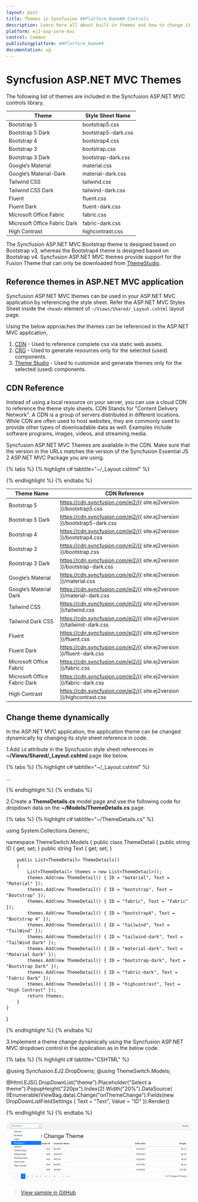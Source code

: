 ```yaml
---
layout: post
title: Themes in Syncfusion ##Platform_Name## Controls
description: Learn here all about built-in themes and how to change it dynamically in Syncfusion ##Platform_Name## controls.
platform: ej2-asp-core-mvc
control: Common
publishingplatform: ##Platform_Name##
documentation: ug
---
```


# Syncfusion ASP.NET MVC Themes

The following list of themes are included in the Syncfusion ASP.NET MVC controls library.

|Theme |Style Sheet Name|
|--------|--------|
|Bootstrap 5 | bootstrap5.css |
|Bootstrap 5 Dark | bootstrap5-dark.css |
|Bootstrap 4 | bootstrap4.css |
|Bootstrap 3 | bootstrap.css |
|Bootstrap 3 Dark | bootstrap-dark.css |
|Google’s Material | material.css |
|Google’s Material-Dark | material-dark.css |
|Tailwind CSS | tailwind.css |
|Tailwind CSS Dark | tailwind-dark.css |
|Fluent | fluent.css |
|Fluent Dark | fluent-dark.css |
|Microsoft Office Fabric | fabric.css |
|Microsoft Office Fabric Dark | fabric-dark.css |
|High Contrast | highcontrast.css |

The Syncfusion ASP.NET MVC Bootstrap theme is designed based on Bootstrap v3, whereas the Bootstrap4 theme is designed based on Bootstrap v4. Syncfusion ASP.NET MVC themes provide support for the Fusion Theme that can only be downloaded from [ThemeStudio](https://ej2.syncfusion.com/themestudio/?theme=fusion).

## Reference themes in ASP.NET MVC application

Syncfusion ASP.NET MVC themes can be used in your ASP.NET MVC application by referencing the style sheet. Refer the ASP.NET MVC Styles Sheet inside the `<head>` element of `~/Views/Shared/_Layout.cshtml` layout page.

Using the below approaches the themes can be referenced in the ASP.NET MVC application,

1. [CDN](#cdn-reference) - Used to reference complete css via static web assets.
2. [CRG](https://ej2.syncfusion.com/aspnetmvc/documentation/common/custom-resource-generator/) - Used to generate resources only for the selected (used) components.
3. [Theme Studio](https://ej2.syncfusion.com/aspnetmvc/documentation/appearance/theme-studio/) - Used to customize and generate themes only for the selected (used) components.

## CDN Reference

Instead of using a local resource on your server, you can use a cloud CDN to reference the theme style sheets. CDN Stands for "Content Delivery Network". A CDN is a group of servers distributed in different locations. While CDN are often used to host websites, they are commonly used to provide other types of downloadable data as well. Examples include software programs, images, videos, and streaming media.

Syncfusion ASP.NET MVC Themes are available in the CDN. Make sure that the version in the URLs matches the version of the Syncfusion Essential JS 2 ASP.NET MVC Package you are using.

{% tabs %}
{% highlight c# tabtitle="~/_Layout.cshtml" %}

<head>
    <link href="https://cdn.syncfusion.com/ej2/{{ site.ej2version }}/bootstrap5.css" rel="stylesheet"/>
</head>

{% endhighlight %}
{% endtabs %}

| Theme Name | CDN Reference |
|--- | --- |
| Bootstrap 5 | https://cdn.syncfusion.com/ej2/{{ site.ej2version }}/bootstrap5.css |
| Bootstrap 5 Dark| https://cdn.syncfusion.com/ej2/{{ site.ej2version }}/bootstrap5-dark.css |
| Bootstrap 4 | https://cdn.syncfusion.com/ej2/{{ site.ej2version }}/bootstrap4.css |
| Bootstrap 3 | https://cdn.syncfusion.com/ej2/{{ site.ej2version }}/bootstrap.css |
| Bootstrap 3 Dark| https://cdn.syncfusion.com/ej2/{{ site.ej2version }}/bootstrap-dark.css |
| Google’s Material | https://cdn.syncfusion.com/ej2/{{ site.ej2version }}/material.css |
| Google’s Material Dark | https://cdn.syncfusion.com/ej2/{{ site.ej2version }}/material-dark.css |
| Tailwind CSS | https://cdn.syncfusion.com/ej2/{{ site.ej2version }}/tailwind.css |
| Tailwind Dark CSS | https://cdn.syncfusion.com/ej2/{{ site.ej2version }}/tailwind-dark.css |
| Fluent | https://cdn.syncfusion.com/ej2/{{ site.ej2version }}/fluent.css |
| Fluent Dark | https://cdn.syncfusion.com/ej2/{{ site.ej2version }}/fluent-dark.css |
| Microsoft Office Fabric  | https://cdn.syncfusion.com/ej2/{{ site.ej2version }}/fabric.css |
| Microsoft Office Fabric Dark | https://cdn.syncfusion.com/ej2/{{ site.ej2version }}/fabric-dark.css |
| High Contrast  | https://cdn.syncfusion.com/ej2/{{ site.ej2version }}/highcontrast.css |

## Change theme dynamically

In the ASP.NET MVC application, the application theme can be changed dynamically by changing its style sheet reference in code.

1.Add `id` attribute in the Syncfusion style sheet references in **~/Views/Shared/_Layout.cshtml** page like below.

{% tabs %}
{% highlight c# tabtitle="~/_Layout.cshtml" %}

<head>
    ...
    <!-- Syncfusion ASP.NET MVC controls styles -->
    <link id="cssfile" rel="stylesheet" href="https://cdn.syncfusion.com/ej2/{{ site.ej2version }}/bootstrap5.css" />
</head>

{% endhighlight %}
{% endtabs %}

2.Create a **ThemeDetails.cs** model page and use the following code for dropdown data on the **~/Models/ThemeDetails.cs** page.

{% tabs %}
{% highlight c# tabtitle="~/ThemeDetails.cs" %}

using System.Collections.Generic;

namespace ThemeSwitch.Models
{
    public class ThemeDetail
    {
        public string ID { get; set; }
        public string Text { get; set; }

        public List<ThemeDetail> ThemeDetails()
        {
            List<ThemeDetail> themes = new List<ThemeDetail>();
            themes.Add(new ThemeDetail() { ID = "material", Text = "Material" });
            themes.Add(new ThemeDetail() { ID = "bootstrap", Text = "Bootstrap" });
            themes.Add(new ThemeDetail() { ID = "fabric", Text = "Fabric" });
            themes.Add(new ThemeDetail() { ID = "bootstrap4", Text = "Bootstrap 4" });
            themes.Add(new ThemeDetail() { ID = "tailwind", Text = "TailWind" });
            themes.Add(new ThemeDetail() { ID = "tailwind-dark", Text = "TailWind Dark" });
            themes.Add(new ThemeDetail() { ID = "material-dark", Text = "Material Dark" });
            themes.Add(new ThemeDetail() { ID = "bootstrap-dark", Text = "Bootstrap Dark" });
            themes.Add(new ThemeDetail() { ID = "fabric-dark", Text = "Fabric Dark" });
            themes.Add(new ThemeDetail() { ID = "highcontrast", Text = "High Contrast" });
            return themes;
        }
    }
}

{% endhighlight %}
{% endtabs %}

3.Implement a theme change dynamically using the Syncfusion ASP.NET MVC dropdown control in the application as in the below code.

{% tabs %}
{% highlight c# tabtitle="CSHTML" %}

@using Syncfusion.EJ2.DropDowns;
@using ThemeSwitch.Models;

<div>
    @Html.EJS().DropDownList("theme").Placeholder("Select a theme").PopupHeight("220px").Index(2).Width("20%").DataSource(
    (IEnumerable<ThemeDetail>)ViewBag.data).Change("onThemeChange").Fields(new DropDownListFieldSettings { Text = "Text", Value = "ID" }).Render()
</div>

<script type="text/javascript">
    function onThemeChange(e) {
        document.getElementsByTagName('body')[0].style.display = 'none';
        var themeName = e.value;
        let synclink = document.getElementById('cssfile');
        synclink.href = 'https://cdn.syncfusion.com/ej2/{{ site.ej2version }}/' + themeName + '.css';
        setTimeout(function () { document.getElementsByTagName('body')[0].style.display = 'block'; }, 500);
    }
</script>

{% endhighlight %}
{% endtabs %}

![Change theme dynamically](images/dynamic-theme-switching.gif)

> [View sample in GitHub](https://github.com/SyncfusionExamples/ASP-NET-MVC-Getting-Started-Examples/tree/main/ThemeSwitch)

